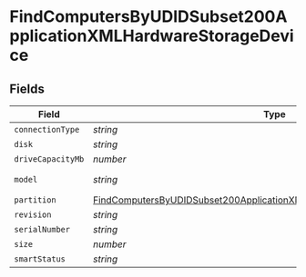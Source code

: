 # FindComputersByUDIDSubset200ApplicationXMLHardwareStorageDevice


## Fields

| Field                                                                                                                                                                             | Type                                                                                                                                                                              | Required                                                                                                                                                                          | Description                                                                                                                                                                       | Example                                                                                                                                                                           |
| --------------------------------------------------------------------------------------------------------------------------------------------------------------------------------- | --------------------------------------------------------------------------------------------------------------------------------------------------------------------------------- | --------------------------------------------------------------------------------------------------------------------------------------------------------------------------------- | --------------------------------------------------------------------------------------------------------------------------------------------------------------------------------- | --------------------------------------------------------------------------------------------------------------------------------------------------------------------------------- |
| `connectionType`                                                                                                                                                                  | *string*                                                                                                                                                                          | :heavy_minus_sign:                                                                                                                                                                | N/A                                                                                                                                                                               | false                                                                                                                                                                             |
| `disk`                                                                                                                                                                            | *string*                                                                                                                                                                          | :heavy_minus_sign:                                                                                                                                                                | N/A                                                                                                                                                                               | disk0                                                                                                                                                                             |
| `driveCapacityMb`                                                                                                                                                                 | *number*                                                                                                                                                                          | :heavy_minus_sign:                                                                                                                                                                | N/A                                                                                                                                                                               | 512287                                                                                                                                                                            |
| `model`                                                                                                                                                                           | *string*                                                                                                                                                                          | :heavy_minus_sign:                                                                                                                                                                | N/A                                                                                                                                                                               | Apple SSD SM0512F                                                                                                                                                                 |
| `partition`                                                                                                                                                                       | [FindComputersByUDIDSubset200ApplicationXMLHardwareStorageDevicePartition](../../models/operations/findcomputersbyudidsubset200applicationxmlhardwarestoragedevicepartition.md)[] | :heavy_minus_sign:                                                                                                                                                                | N/A                                                                                                                                                                               |                                                                                                                                                                                   |
| `revision`                                                                                                                                                                        | *string*                                                                                                                                                                          | :heavy_minus_sign:                                                                                                                                                                | N/A                                                                                                                                                                               | UXM2JA1Q                                                                                                                                                                          |
| `serialNumber`                                                                                                                                                                    | *string*                                                                                                                                                                          | :heavy_minus_sign:                                                                                                                                                                | N/A                                                                                                                                                                               | S1K5NYADC12934                                                                                                                                                                    |
| `size`                                                                                                                                                                            | *number*                                                                                                                                                                          | :heavy_minus_sign:                                                                                                                                                                | N/A                                                                                                                                                                               | 512287                                                                                                                                                                            |
| `smartStatus`                                                                                                                                                                     | *string*                                                                                                                                                                          | :heavy_minus_sign:                                                                                                                                                                | N/A                                                                                                                                                                               | Verified                                                                                                                                                                          |